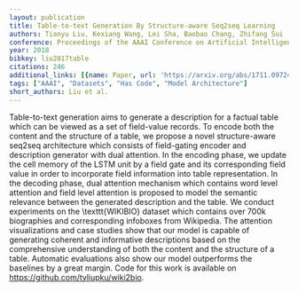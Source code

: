 ```yaml
---
layout: publication
title: Table-to-text Generation By Structure-aware Seq2seq Learning
authors: Tianyu Liu, Kexiang Wang, Lei Sha, Baobao Chang, Zhifang Sui
conference: Proceedings of the AAAI Conference on Artificial Intelligence
year: 2018
bibkey: liu2017table
citations: 246
additional_links: [{name: Paper, url: 'https://arxiv.org/abs/1711.09724'}]
tags: ["AAAI", "Datasets", "Has Code", "Model Architecture"]
short_authors: Liu et al.
---
```

Table-to-text generation aims to generate a description for a factual table
which can be viewed as a set of field-value records. To encode both the content
and the structure of a table, we propose a novel structure-aware seq2seq
architecture which consists of field-gating encoder and description generator
with dual attention. In the encoding phase, we update the cell memory of the
LSTM unit by a field gate and its corresponding field value in order to
incorporate field information into table representation. In the decoding phase,
dual attention mechanism which contains word level attention and field level
attention is proposed to model the semantic relevance between the generated
description and the table. We conduct experiments on the \texttt\{WIKIBIO\}
dataset which contains over 700k biographies and corresponding infoboxes from
Wikipedia. The attention visualizations and case studies show that our model is
capable of generating coherent and informative descriptions based on the
comprehensive understanding of both the content and the structure of a table.
Automatic evaluations also show our model outperforms the baselines by a great
margin. Code for this work is available on
https://github.com/tyliupku/wiki2bio.